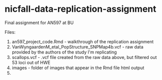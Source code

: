 # nicfall-data-replication-assignment
Final assignment for AN597 at BU

Files:
1. an597_project_code.Rmd - walkthrough of the replication assignment
2. VanWyngaardenM_etal_PopStructure_SNPMap4b.vcf - raw data provided by the authors of the study I'm replicating
3. scallops.vcf - .vcf file created from the raw data above, but filtered out 53 loci out of HWE
4. images - folder of images that appear in the Rmd file html output
5. 
